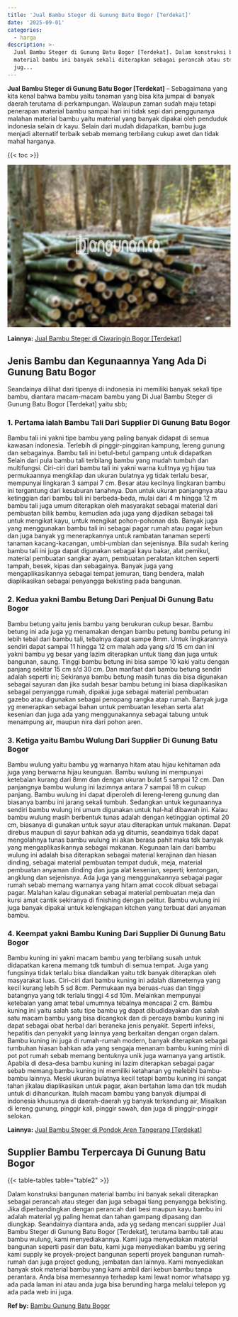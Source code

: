 ```yaml
---
title: 'Jual Bambu Steger di Gunung Batu Bogor [Terdekat]'
date: '2025-09-01'
categories:
  - harga
description: >-
  Jual Bambu Steger di Gunung Batu Bogor [Terdekat]. Dalam konstruksi bangunan
  material bambu ini banyak sekali diterapkan sebagai perancah atau steger dan
  jug...
---
```


**Jual Bambu Steger di Gunung Batu Bogor \[Terdekat\]** – Sebagaimana yang kita kenal bahwa bambu yaitu tanaman yang bisa kita jumpai di banyak daerah terutama di perkampungan. Walaupun zaman sudah maju tetapi penerapan material bambu sampai hari ini tidak sepi dari penggunanya malahan material bambu yaitu material yang banyak dipakai oleh penduduk indonesia selain dr kayu. Selain dari mudah didapatkan, bambu juga menjadi alternatif terbaik sebab memang terbilang cukup awet dan tidak mahal harganya.

{{< toc >}}

![Jual Bambu Steger di Gunung Batu Bogor [Terdekat]](/images/jual-bambu-tali-32.png)

**Lainnya:** [Jual Bambu Steger di Ciwaringin Bogor \[Terdekat\]](https://bambu.bangunan.co/jual-bambu-steger-di-ciwaringin-bogor-terdekat/)

## Jenis Bambu dan Kegunaannya Yang Ada Di Gunung Batu Bogor

Seandainya dilihat dari tipenya di indonesia ini memiliki banyak sekali tipe bambu, diantara macam-macam bambu yang Di Jual Bambu Steger di Gunung Batu Bogor \[Terdekat\] yaitu sbb;

### 1\. Pertama ialah Bambu Tali Dari Supplier Di Gunung Batu Bogor

Bambu tali ini yakni tipe bambu yang paling banyak didapat di semua kawasan indonesia. Terlebih di pinggir-pinggiran kampung, lereng gunung dan sebagainya. Bambu tali ini betul-betul gampang untuk didapatkan Selain dari pula bambu tali terbilang bambu yang mudah tumbuh dan multifungsi. Ciri-ciri dari bambu tali ini yakni warna kulitnya yg hijau tua permukaannya mengkilap dan ukuran bulatnya yg tidak terlalu besar, mempunyai lingkaran 3 sampai 7 cm. Besar atau kecilnya lingkaran bambu ini tergantung dari kesuburan tanahnya. Dan untuk ukuran panjangnya atau ketinggian dari bambu tali ini berbeda-beda, mulai dari 4 m hingga 12 m bambu tali juga umum diterapkan oleh masyarakat sebagai material dari pembuatan bilik bambu, kemudian ada juga yang dijadikan sebagai tali untuk mengikat kayu, untuk mengikat pohon-pohonan dsb. Banyak juga yang menggunakan bambu tali ini sebagai pagar rumah atau pagar kebun dan juga banyak yg menerapkannya untuk rambatan tanaman seperti tanaman kacang-kacangan, umbi-umbian dan sejenisnya. Bila sudah kering bambu tali ini juga dapat digunakan sebagai kayu bakar, alat pemikul, material pembuatan sangkar ayam, pembuatan peralatan kitchen seperti tampah, besek, kipas dan sebagainya. Banyak juga yang mengaplikasikannya sebagai tempat jemuran, tiang bendera, malah diaplikasikan sebagai penyangga bekisting pada bangunan.

### 2\. Kedua yakni Bambu Betung Dari Penjual Di Gunung Batu Bogor

Bambu betung yaitu jenis bambu yang berukuran cukup besar. Bambu betung ini ada juga yg menamakan dengan bambu petung bambu petung ini lebih tebal dari bambu tali, tebalnya dapat sampe 8mm. Untuk lingkarannya sendiri dapat sampai 11 hingga 12 cm malah ada yang s/d 15 cm dan ini yakni bambu yg besar yang lazim diterapkan untuk tiang dan juga untuk bangunan, saung. Tinggi bambu betung ini bisa sampe 10 kaki yaitu dengan panjang sekitar 15 cm s/d 30 cm. Dan manfaat dari bambu betung sendiri adalah seperti ini; Sekiranya bambu betung masih tunas dia bisa digunakan sebagai sayuran dan jika sudah besar bambu betung ini biasa diaplikasikan sebagai penyangga rumah, dipakai juga sebagai material pembuatan gazebo atau digunakan sebagai penopang rangka atap rumah. Banyak juga yg menerapkan sebagai bahan untuk pembuatan lesehan serta alat kesenian dan juga ada yang menggunakannya sebagai tabung untuk menampung air, maupun nira dari pohon aren.

### 3\. Ketiga yaitu Bambu Wulung Dari Supplier Di Gunung Batu Bogor

Bambu wulung yaitu bambu yg warnanya hitam atau hijau kehitaman ada juga yang berwarna hijau keunguan. Bambu wulung ini mempunyai ketebalan kurang dari 8mm dan dengan ukuran bulat 5 sampai 12 cm. Dan panjangnya bambu wulung ini lazimnya antara 7 sampai 18 m cukup panjang. Bambu wulung ini dapat diperoleh di lereng-lereng gunung dan biasanya bambu ini jarang sekali tumbuh. Sedangkan untuk kegunaannya sendiri bambu wulung ini umum digunakan untuk hal-hal dibawah ini. Kalau bambu wulung masih berbentuk tunas adalah dengan ketinggian optimal 20 cm, biasanya di gunakan untuk sayur atau diterapkan untuk makanan. Dapat direbus maupun di sayur bahkan ada yg ditumis, seandainya tidak dapat mengolahnya tunas bambu wulung ini akan berasa pahit maka tdk banyak yang mengaplikasikannya sebagai makanan. Kegunaan lain dari bambu wulung ini adalah bisa diterapkan sebagai material kerajinan dan hiasan dinding, sebagai material pembuatan tempat duduk, meja, material pembuatan anyaman dinding dan juga alat kesenian, seperti; kentongan, angklung dan sejenisnya. Ada juga yang menggunakannya sebagai pagar rumah sebab memang warnanya yang hitam amat cocok dibuat sebagai pagar. Malahan kalau digunakan sebagai material pembuatan meja dan kursi amat cantik sekiranya di finishing dengan pelitur. Bambu wulung ini juga banyak dipakai untuk kelengkapan kitchen yang terbuat dari anyaman bambu.

### 4\. Keempat yakni Bambu Kuning Dari Supplier Di Gunung Batu Bogor

Bambu kuning ini yakni macam bambu yang terbilang susah untuk didapatkan karena memang tdk tumbuh di semua tempat. Juga yang fungsinya tidak terlalu bisa diandalkan yaitu tdk banyak diterapkan oleh masyarakat luas. Ciri-ciri dari bambu kuning ini adalah diameternya yang kecil kurang lebih 5 sd 8cm. Permukaan nya beruas-ruas dan tinggi batangnya yang tdk terlalu tinggi 4 sd 10m. Melainkan mempunyai ketebalan yang amat tebal umumnya tebalnya mencapai 2 cm. Bambu kuning ini yaitu salah satu tipe bambu yg dapat dibudidayakan dan salah satu macam bambu yang bisa dicangkok dan di percaya bambu kuning ini dapat sebagai obat herbal dari beraneka jenis penyakit. Seperti infeksi, hepatitis dan penyakit yang lainnya yang berkaitan dengan organ dalam. Bambu kuning ini juga di rumah-rumah modern, banyak diterapkan sebagai tumbuhan hiasan bahkan ada yang sengaja menanam bambu kuning mini di pot pot rumah sebab memang bentuknya unik juga warnanya yang artistik. Apabila di desa-desa bambu kuning ini lazim diterapkan sebagai pagar sebab memang bambu kuning ini memiliki ketahanan yg melebihi bambu-bambu lainnya. Meski ukuran bulatnya kecil tetapi bambu kuning ini sangat tahan jikalau diaplikasikan untuk pagar, akan bertahan lama dan tdk mudah untuk di dihancurkan. Itulah macam bambu yang banyak dijumpai di indonesia khususnya di daerah-daerah yg banyak terkandung air, Misalkan di lereng gunung, pinggir kali, pinggir sawah, dan juga di pinggir-pinggir selokan.

**Lainnya:** [Jual Bambu Steger di Pondok Aren Tangerang \[Terdekat\]](https://bambu.bangunan.co/jual-bambu-steger-di-pondok-aren-tangerang-terdekat/)

## Supplier Bambu Terpercaya Di Gunung Batu Bogor

{{< table-tables table="table2" >}}

Dalam konstruksi bangunan material bambu ini banyak sekali diterapkan sebagai perancah atau steger dan juga sebagai tiang penyangga bekisting. Jika diperbandingkan dengan perancah dari besi maupun kayu bambu ini adalah material yg paling hemat dan tahan gampang dipasang dan diungkap. Seandainya diantara anda, ada yg sedang mencari supplier Jual Bambu Steger di Gunung Batu Bogor \[Terdekat\], terutama bambu tali atau bambu wulung, kami menyediakannya. Kami juga menyediakan material bangunan seperti pasir dan batu, kami juga menyediakan bambu yg sering kami supply ke proyek-project bangunan seperti proyek bangunan rumah-rumah dan juga project gedung, jembatan dan lainnya. Kami menyediakan banyak stok material bambu yang kami ambil dari kebun bambu tanpa perantara. Anda bisa memesannya terhadap kami lewat nomor whatsapp yg ada pada laman ini atau anda juga bisa berunding harga melalui telepon yg ada pada web ini juga.

**Ref by:** [Bambu Gunung Batu Bogor](https://id.wikipedia.org/wiki/Bambu)
